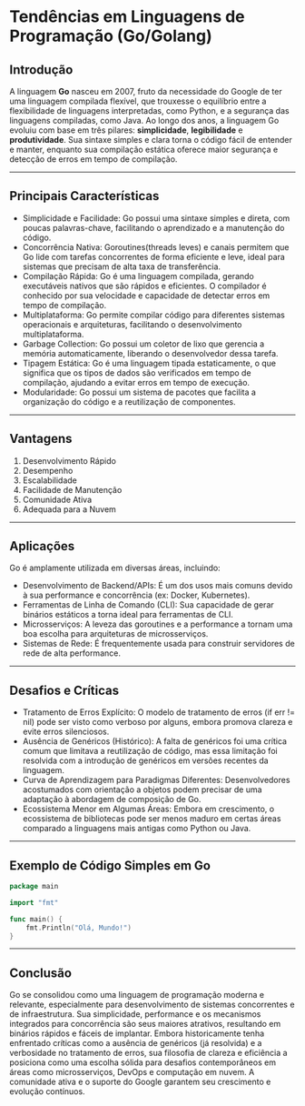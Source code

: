 # Tendências em Linguagens de Programação (Go/Golang)

## Introdução
A linguagem **Go** nasceu em 2007, fruto da necessidade do Google de ter uma linguagem compilada flexível, que trouxesse o equilíbrio entre a flexibilidade de linguagens interpretadas, como Python, e a segurança das linguagens compiladas, como Java. Ao longo dos anos, a linguagem Go evoluiu com base em três pilares: **simplicidade**, **legibilidade** e **produtividade**. Sua sintaxe simples e clara torna o código fácil de entender e manter, enquanto sua compilação estática oferece maior segurança e detecção de erros em tempo de compilação.

---

## Principais Características
- Simplicidade e Facilidade:
Go possui uma sintaxe simples e direta, com poucas palavras-chave, facilitando o aprendizado e a manutenção do código.
- Concorrência Nativa:
Goroutines(threads leves) e canais permitem que Go lide com tarefas concorrentes de forma eficiente e leve, ideal para sistemas que precisam de alta taxa de transferência.
- Compilação Rápida:
Go é uma linguagem compilada, gerando executáveis nativos que são rápidos e eficientes. O compilador é conhecido por sua velocidade e capacidade de detectar erros em tempo de compilação.
- Multiplataforma:
Go permite compilar código para diferentes sistemas operacionais e arquiteturas, facilitando o desenvolvimento multiplataforma.
- Garbage Collection:
Go possui um coletor de lixo que gerencia a memória automaticamente, liberando o desenvolvedor dessa tarefa.
- Tipagem Estática:
Go é uma linguagem tipada estaticamente, o que significa que os tipos de dados são verificados em tempo de compilação, ajudando a evitar erros em tempo de execução.
- Modularidade:
Go possui um sistema de pacotes que facilita a organização do código e a reutilização de componentes.

---

## Vantagens
1. Desenvolvimento Rápido
2. Desempenho
3. Escalabilidade
4. Facilidade de Manutenção
5. Comunidade Ativa
6. Adequada para a Nuvem

---

## Aplicações
Go é amplamente utilizada em diversas áreas, incluindo:

- Desenvolvimento de Backend/APIs: É um dos usos mais comuns devido à sua performance e concorrência (ex: Docker, Kubernetes).
- Ferramentas de Linha de Comando (CLI): Sua capacidade de gerar binários estáticos a torna ideal para ferramentas de CLI.
- Microsserviços: A leveza das goroutines e a performance a tornam uma boa escolha para arquiteturas de microsserviços.
- Sistemas de Rede: É frequentemente usada para construir servidores de rede de alta performance.

---

## Desafios e Críticas
- Tratamento de Erros Explícito: O modelo de tratamento de erros (if err != nil) pode ser visto como verboso por alguns, embora promova clareza e evite erros silenciosos.
- Ausência de Genéricos (Histórico): A falta de genéricos foi uma crítica comum que limitava a reutilização de código, mas essa limitação foi resolvida com a introdução de genéricos em versões recentes da linguagem.
- Curva de Aprendizagem para Paradigmas Diferentes: Desenvolvedores acostumados com orientação a objetos podem precisar de uma adaptação à abordagem de composição de Go.
-  Ecossistema Menor em Algumas Áreas: Embora em crescimento, o ecossistema de bibliotecas pode ser menos maduro em certas áreas comparado a linguagens mais antigas como Python ou Java.

---

## Exemplo de Código Simples em Go
```go
package main

import "fmt"

func main() {
	fmt.Println("Olá, Mundo!")
}
```

---

## Conclusão
Go se consolidou como uma linguagem de programação moderna e relevante, especialmente para desenvolvimento de sistemas concorrentes e de infraestrutura. Sua simplicidade, performance e os mecanismos integrados para concorrência são seus maiores atrativos, resultando em binários rápidos e fáceis de implantar. Embora historicamente tenha enfrentado críticas como a ausência de genéricos (já resolvida) e a verbosidade no tratamento de erros, sua filosofia de clareza e eficiência a posiciona como uma escolha sólida para desafios contemporâneos em áreas como microsserviços, DevOps e computação em nuvem. A comunidade ativa e o suporte do Google garantem seu crescimento e evolução contínuos.
